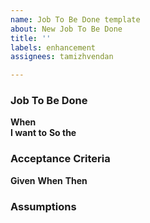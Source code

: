 ```yaml
---
name: Job To Be Done template
about: New Job To Be Done
title: ''
labels: enhancement
assignees: tamizhvendan

---
```


### Job To Be Done

**When**  
**I want to** 
**So the** 

### Acceptance Criteria
**Given** 
**When** 
**Then**  

### Assumptions

